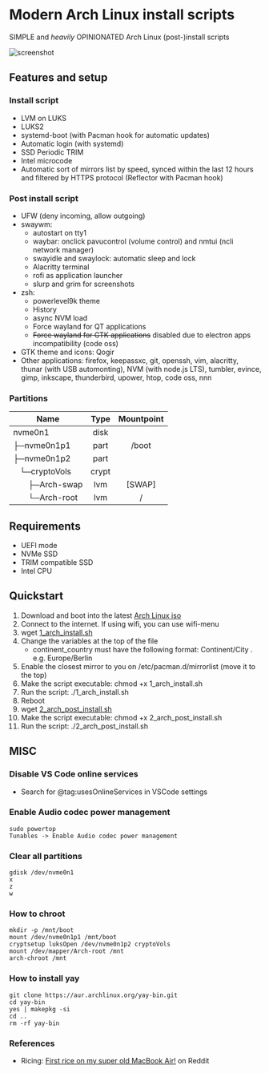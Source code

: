 # Modern Arch Linux install scripts
SIMPLE and *heavily* OPINIONATED Arch Linux (post-)install scripts

![screenshot](https://raw.githubusercontent.com/exah-io/minimal-arch-linux/master/screenshot.png)

## Features and setup
### Install script
* LVM on LUKS
* LUKS2
* systemd-boot (with Pacman hook for automatic updates)
* Automatic login (with systemd)
* SSD Periodic TRIM
* Intel microcode
* Automatic sort of mirrors list by speed, synced within the last 12 hours and filtered by HTTPS protocol (Reflector with Pacman hook)

### Post install script
* UFW (deny incoming, allow outgoing)
* swaywm:
   * autostart on tty1
   * waybar: onclick pavucontrol (volume control) and nmtui (ncli network manager)
   * swayidle and swaylock: automatic sleep and lock
   * Alacritty terminal
   * rofi as application launcher
   * slurp and grim for screenshots
* zsh:
   * powerlevel9k theme
   * History
   * async NVM load
   * Force wayland for QT applications
   * ~~Force wayland for GTK applications~~ disabled due to electron apps incompatibility (code oss)
* GTK theme and icons: Qogir
* Other applications: firefox, keepassxc, git, openssh, vim, alacritty, thunar (with USB automonting), NVM (with node.js LTS), tumbler, evince, gimp, inkscape, thunderbird, upower, htop, code oss, nnn

### Partitions
| Name | Type | Mountpoint |
| - | :-: | :-: |
| nvme0n1 | disk | |
| ├─nvme0n1p1 | part | /boot |
| ├─nvme0n1p2 | part |  |
| &nbsp;&nbsp;&nbsp;└─cryptoVols | crypt | |
| &nbsp;&nbsp;&nbsp;&nbsp;&nbsp;&nbsp;&nbsp;├─Arch-swap | lvm | [SWAP] |
| &nbsp;&nbsp;&nbsp;&nbsp;&nbsp;&nbsp;&nbsp;└─Arch-root | lvm | / |

## Requirements
* UEFI mode
* NVMe SSD
* TRIM compatible SSD
* Intel CPU

## Quickstart
1. Download and boot into the latest [Arch Linux iso](https://www.archlinux.org/download/)
2. Connect to the internet. If using wifi, you can use wifi-menu
3. wget [1_arch_install.sh](https://raw.githubusercontent.com/exah-io/minimal-arch-linux/master/1_arch_install.sh)
4. Change the variables at the top of the file
   * continent_country must have the following format: Continent/City . e.g. Europe/Berlin
5. Enable the closest mirror to you on /etc/pacman.d/mirrorlist (move it to the top)
6. Make the script executable: chmod +x 1_arch_install.sh
7. Run the script: ./1_arch_install.sh
8. Reboot
9. wget [2_arch_post_install.sh](https://raw.githubusercontent.com/exah-io/minimal-arch-linux/master/2_arch_post_install.sh)
9. Make the script executable: chmod +x 2_arch_post_install.sh
10. Run the script: ./2_arch_post_install.sh

## MISC
### Disable VS Code online services
* Search for @tag:usesOnlineServices in VSCode settings

### Enable Audio codec power management
```
sudo powertop
Tunables -> Enable Audio codec power management
```

### Clear all partitions
```
gdisk /dev/nvme0n1
x
z
w
```

### How to chroot
```
mkdir -p /mnt/boot
mount /dev/nvme0n1p1 /mnt/boot
cryptsetup luksOpen /dev/nvme0n1p2 cryptoVols
mount /dev/mapper/Arch-root /mnt
arch-chroot /mnt
```

### How to install yay
```
git clone https://aur.archlinux.org/yay-bin.git
cd yay-bin
yes | makepkg -si
cd ..
rm -rf yay-bin
```

### References
* Ricing: [First rice on my super old MacBook Air!](https://www.reddit.com/r/unixporn/comments/9y9w0r/sway_first_rice_on_my_super_old_macbook_air/) on Reddit
